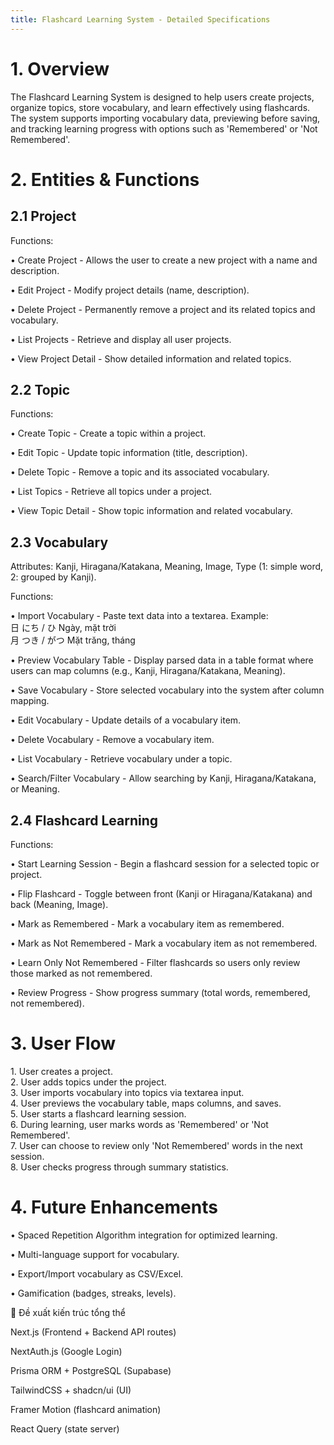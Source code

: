 ```yaml
---
title: Flashcard Learning System - Detailed Specifications
---
```


# 1. Overview

The Flashcard Learning System is designed to help users create projects,
organize topics, store vocabulary, and learn effectively using
flashcards. The system supports importing vocabulary data, previewing
before saving, and tracking learning progress with options such as
\'Remembered\' or \'Not Remembered\'.

# 2. Entities & Functions

## 2.1 Project

Functions:

• Create Project - Allows the user to create a new project with a name
and description.

• Edit Project - Modify project details (name, description).

• Delete Project - Permanently remove a project and its related topics
and vocabulary.

• List Projects - Retrieve and display all user projects.

• View Project Detail - Show detailed information and related topics.

## 2.2 Topic

Functions:

• Create Topic - Create a topic within a project.

• Edit Topic - Update topic information (title, description).

• Delete Topic - Remove a topic and its associated vocabulary.

• List Topics - Retrieve all topics under a project.

• View Topic Detail - Show topic information and related vocabulary.

## 2.3 Vocabulary

Attributes: Kanji, Hiragana/Katakana, Meaning, Image, Type (1: simple
word, 2: grouped by Kanji).

Functions:

• Import Vocabulary - Paste text data into a textarea. Example:\
日 にち / ひ Ngày, mặt trời\
月 つき / がつ Mặt trăng, tháng

• Preview Vocabulary Table - Display parsed data in a table format where
users can map columns (e.g., Kanji, Hiragana/Katakana, Meaning).

• Save Vocabulary - Store selected vocabulary into the system after
column mapping.

• Edit Vocabulary - Update details of a vocabulary item.

• Delete Vocabulary - Remove a vocabulary item.

• List Vocabulary - Retrieve vocabulary under a topic.

• Search/Filter Vocabulary - Allow searching by Kanji,
Hiragana/Katakana, or Meaning.

## 2.4 Flashcard Learning

Functions:

• Start Learning Session - Begin a flashcard session for a selected
topic or project.

• Flip Flashcard - Toggle between front (Kanji or Hiragana/Katakana) and
back (Meaning, Image).

• Mark as Remembered - Mark a vocabulary item as remembered.

• Mark as Not Remembered - Mark a vocabulary item as not remembered.

• Learn Only Not Remembered - Filter flashcards so users only review
those marked as not remembered.

• Review Progress - Show progress summary (total words, remembered, not
remembered).

# 3. User Flow

1\. User creates a project.\
2. User adds topics under the project.\
3. User imports vocabulary into topics via textarea input.\
4. User previews the vocabulary table, maps columns, and saves.\
5. User starts a flashcard learning session.\
6. During learning, user marks words as \'Remembered\' or \'Not
Remembered\'.\
7. User can choose to review only \'Not Remembered\' words in the next
session.\
8. User checks progress through summary statistics.

# 4. Future Enhancements

• Spaced Repetition Algorithm integration for optimized learning.

• Multi-language support for vocabulary.

• Export/Import vocabulary as CSV/Excel.

• Gamification (badges, streaks, levels).


🚀 Đề xuất kiến trúc tổng thể

Next.js (Frontend + Backend API routes)

NextAuth.js (Google Login)

Prisma ORM + PostgreSQL (Supabase)

TailwindCSS + shadcn/ui (UI)

Framer Motion (flashcard animation)

React Query (state server)
